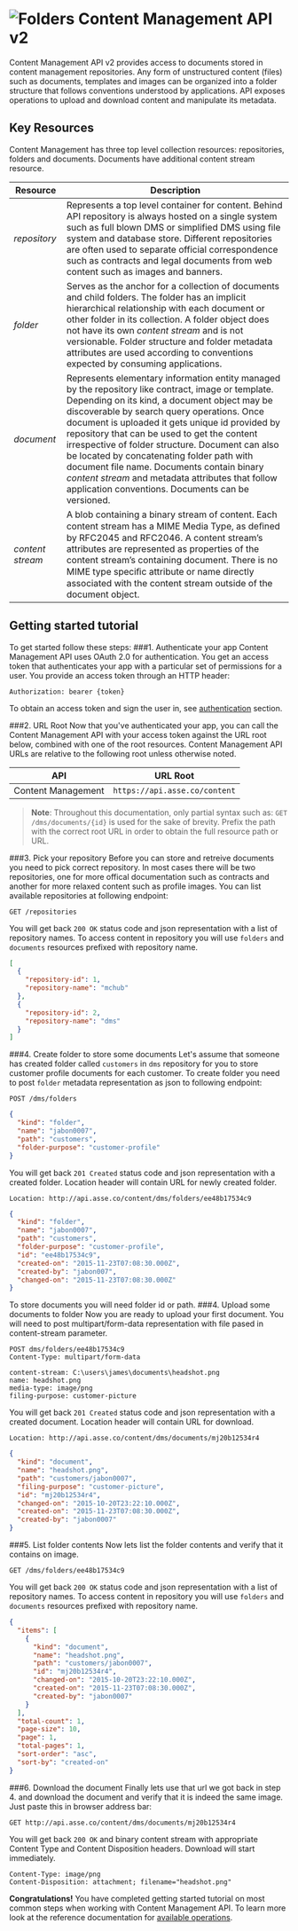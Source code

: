 ![Folders](http://cdn.flaticon.com/png/64/98/98193.png)
Content Management API v2
=========================
Content Management API v2 provides access to documents stored in content management repositories. Any form of unstructured content (files) such as documents, templates and images can be organized into a folder structure that follows conventions understood by applications. API exposes operations to upload and download content and manipulate its metadata.
   
Key Resources
-------------
Content Management has three top level collection resources: repositories, folders and documents. Documents have additional content stream resource.

Resource | Description
----------- |-----------
*repository*  | Represents a top level container for content. Behind API repository is always hosted on a single system such as full blown DMS or simplified DMS using file system and database store. Different repositories are often used to separate official correspondence such as contracts and legal documents from web content such as images and banners.
*folder*      | Serves as the anchor for a collection of documents and child folders. The folder has an implicit hierarchical relationship with each document or other folder in its collection. A folder object does not have its own *content stream* and is not versionable. Folder structure and folder metadata attributes are used according to conventions expected by consuming applications.
*document*    | Represents elementary information entity managed by the repository like contract, image or template. Depending on its kind, a document object may be discoverable by search query operations. Once document is uploaded it gets unique id provided by repository that can be used to get the content irrespective of folder structure. Document can also be located by concatenating folder path with document file name. Documents contain binary *content stream* and metadata attributes that follow application conventions. Documents can be versioned.
*content stream* | A blob containing a binary stream of content. Each content stream has a MIME Media Type, as deﬁned by RFC2045 and RFC2046. A content stream’s attributes are represented as properties of the content stream’s containing document. There is no MIME type speciﬁc attribute or name directly associated with the content stream outside of the document object.

Getting started tutorial
---------------
To get started follow these steps:
###1. Authenticate your app
Content Management API uses OAuth 2.0 for authentication. You get an access token that authenticates your app with a particular set of permissions for a user. You provide an access token through an HTTP header:
```
Authorization: bearer {token}
```
To obtain an access token and sign the user in, see [authentication]() section.

###2. URL Root
Now that you've authenticated your app, you can call the Content Management API with your access token against the URL root below, combined with one of the root resources.  Content Management API URLs are relative to the following root unless otherwise noted.

API | URL Root
--------|---------
Content Management | `https://api.asse.co/content`

> **Note**: Throughout this documentation, only partial syntax such as: 
`GET /dms/documents/{id}` is used for the sake of brevity. 
Prefix the path with the correct root URL in order to obtain the full resource path or URL.

###3. Pick your repository
Before you can store and retreive documents you need to pick correct repository. In most cases there will be two repositories, one for more offical documentation such as contracts and another for more relaxed content such as profile images.
You can list available repositories at following endpoint:
```
GET /repositories
```
You will get back `200 OK` status code and json representation with a list of repository names. To access content in repository you will use `folders` and `documents` resources prefixed with repository name.
```json
[
  {
    "repository-id": 1,
    "repository-name": "mchub"
  },
  {
    "repository-id": 2,
    "repository-name": "dms"
  }
]
```


###4. Create folder to store some documents
Let's assume that someone has created folder called `customers` in `dms` repository for you to store customer profile documents for each customer.
To create folder you need to post `folder` metadata representation as json to following endpoint:

```
POST /dms/folders
```

```json
{
  "kind": "folder", 
  "name": "jabon0007",
  "path": "customers", 
  "folder-purpose": "customer-profile"
}
```
You will get back `201 Created` status code and json representation with a created folder. Location header will contain URL for newly created folder.
```
Location: http://api.asse.co/content/dms/folders/ee48b17534c9
```

```json
{
  "kind": "folder",
  "name": "jabon0007",
  "path": "customers",
  "folder-purpose": "customer-profile",
  "id": "ee48b17534c9",
  "created-on": "2015-11-23T07:08:30.000Z", 
  "created-by": "jabon007", 
  "changed-on": "2015-11-23T07:08:30.000Z"
}
```
To store documents you will need folder id or path.
###4. Upload some documents to folder
Now you are ready to upload your first document. You will need to post multipart/form-data representation with file pased in content-stream parameter.

```
POST dms/folders/ee48b17534c9
Content-Type: multipart/form-data

content-stream: C:\users\james\documents\headshot.png
name: headshot.png
media-type: image/png
filing-purpose: customer-picture
```
You will get back `201 Created` status code and json representation with a created document. Location header will contain URL for download.

```
Location: http://api.asse.co/content/dms/documents/mj20b12534r4
```
```json
{
  "kind": "document",
  "name": "headshot.png",
  "path": "customers/jabon0007",
  "filing-purpose": "customer-picture",   
  "id": "mj20b12534r4",
  "changed-on": "2015-10-20T23:22:10.000Z",
  "created-on": "2015-11-23T07:08:30.000Z",
  "created-by": "jabon0007"
}
```
###5. List folder contents
Now lets list the folder contents and verify that it contains on image.
```
GET /dms/folders/ee48b17534c9
```

You will get back `200 OK` status code and json representation with a list of repository names. To access content in repository you will use `folders` and `documents` resources prefixed with repository name.
```json
{
  "items": [
    {
      "kind": "document",
      "name": "headshot.png",
      "path": "customers/jabon0007",  
      "id": "mj20b12534r4",
      "changed-on": "2015-10-20T23:22:10.000Z",
      "created-on": "2015-11-23T07:08:30.000Z",
      "created-by": "jabon0007"
    }
  ],
  "total-count": 1, 
  "page-size": 10,
  "page": 1,
  "total-pages": 1,
  "sort-order": "asc", 
  "sort-by": "created-on"  
}
```
###6. Download the document
Finally lets use that url we got back in step 4. and download the document and verify that it is indeed the same image.
Just paste this in browser address bar:
```
GET http://api.asse.co/content/dms/documents/mj20b12534r4
```
You will get back `200 OK` and binary content stream with appropriate Content Type and Content Disposition headers. Download will start immediately.
```
Content-Type: image/png
Content-Disposition: attachment; filename="headshot.png"
``` 

**Congratulations!** You have completed getting started tutorial on most common steps when working with Content Management API. To learn more look at the reference documentation for [available operations](swagger-ui).
